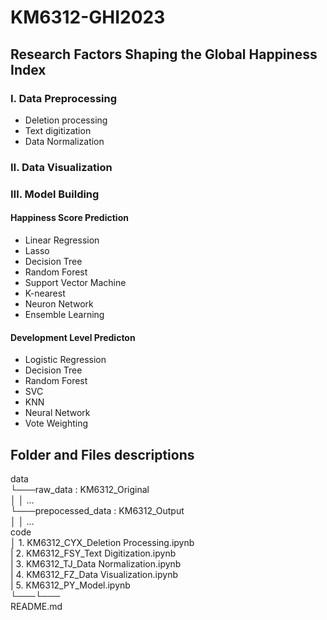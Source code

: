 # KM6312-GHI2023
## **Research Factors Shaping the Global Happiness Index**<br>
### **Ⅰ. Data Preprocessing**<br>
- Deletion processing<br>
- Text digitization<br>
- Data Normalization<br>
### **Ⅱ. Data Visualization**<br>
### **Ⅲ. Model Building**<br>
#### Happiness Score Prediction<br>
- Linear Regression<br>
- Lasso<br>
- Decision Tree<br>
- Random Forest<br>
- Support Vector Machine<br>
- K-nearest<br>
- Neuron Network<br>
- Ensemble Learning<br>
#### Development Level Predicton<br>
- Logistic Regression<br>
- Decision Tree<br>
- Random Forest<br>
- SVC<br>
- KNN<br>
- Neural Network<br>
- Vote Weighting<br>
## Folder and Files descriptions<br>
data<br>
└───raw_data    : KM6312_Original<br>
│   │   ...<br>
└───prepocessed_data  : KM6312_Output<br>
│   │   ...<br>
code<br>
│   1. KM6312_CYX_Deletion Processing.ipynb<br>
|   2. KM6312_FSY_Text Digitization.ipynb<br>
|   3. KM6312_TJ_Data Normalization.ipynb<br>
|   4. KM6312_FZ_Data Visualization.ipynb<br>
|   5. KM6312_PY_Model.ipynb<br>
└───└───<br>
README.md
